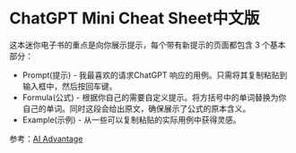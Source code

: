 # ChatGPT Mini Cheat Sheet中文版

这本迷你电子书的重点是向你展示提示，每个带有新提示的页面都包含 3 个基本部分：
- Prompt(提示) - 我最喜欢的请求ChatGPT 响应的用例。只需将其复制粘贴到输入框中，然后按回车键。
- Formula(公式) - 根据你自己的需要自定义提示。将方括号中的单词替换为你自己的单词。同时这段会给出原文，确保展示了公式的原本含义。
- Example(示例) - 从一些可以复制粘贴的实际用例中获得灵感。

参考：[AI Advantage](https://chatgpt.myaiadvantage.com)

